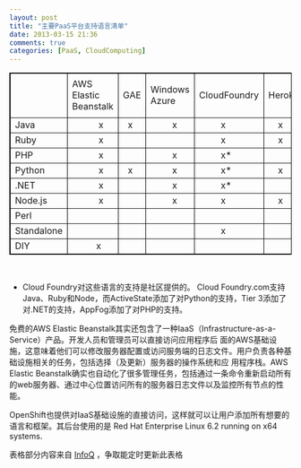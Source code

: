 ```yaml
---
layout: post
title: "主要PaaS平台支持语言清单"
date: 2013-03-15 21:36
comments: true
categories: [PaaS, CloudComputing]
---
```


<table style="width:100%;" border="1" bordercolor="#000000" cellpadding="2" cellspacing="0" class="table table-bordered table-striped table-condensed">
<tbody>
<tr>
<td>
<br />
</td>
<td>
<span></span>AWS<span></span> Elastic Beanstalk<br />
</td>
<td>
GAE<br />
</td>
<td>
Windows Azure<br />
</td>
<td>
CloudFoundry<br />
</td>
<td>
Heroku<br />
</td>
<td>
OpenShift<br />
</td>
<td>
SAE<br />
</td>
<td>
BAE<br />
</td>
<td>
tsuru(基于Juju）<br />
</td>
</tr>
<tr>
<td>
Java<br />
</td>
<td>
&nbsp;&nbsp;&nbsp;&nbsp;&nbsp;&nbsp;&nbsp;&nbsp;&nbsp;&nbsp; x<br />
</td>
<td>
&nbsp; x<br />
</td>
<td>
&nbsp;&nbsp;&nbsp;&nbsp;&nbsp;&nbsp;&nbsp;&nbsp; x<br />
</td>
<td>
&nbsp;&nbsp;&nbsp;&nbsp;&nbsp;&nbsp;&nbsp;&nbsp; x<br />
</td>
<td>
&nbsp;&nbsp;&nbsp; x<br />
</td>
<td>
&nbsp;&nbsp;&nbsp;&nbsp;&nbsp; x<br />
</td>
<td>
&nbsp; x<br />
</td>
<td>
&nbsp; x<br />
</td>
<td>
<br />
</td>
</tr>
<tr>
<td>
Ruby<br />
</td>
<td>
&nbsp;&nbsp;&nbsp;&nbsp;&nbsp;&nbsp;&nbsp;&nbsp;&nbsp;&nbsp; x<br />
</td>
<td>
<br />
</td>
<td>
&nbsp;&nbsp;&nbsp;&nbsp;&nbsp;&nbsp;&nbsp;&nbsp; <br />
</td>
<td>
&nbsp;&nbsp;&nbsp;&nbsp;&nbsp;&nbsp;&nbsp;&nbsp; x<br />
</td>
<td>
&nbsp;&nbsp;&nbsp; x<br />
</td>
<td>
&nbsp;&nbsp;&nbsp;&nbsp;&nbsp; x<br />
</td>
<td>
&nbsp; <br />
</td>
<td>
&nbsp;<br />
</td>
<td>
<br />
</td>
</tr>
<tr>
<td>
PHP<br />
</td>
<td>
&nbsp;&nbsp;&nbsp;&nbsp;&nbsp;&nbsp;&nbsp;&nbsp;&nbsp;&nbsp; x <br />
</td>
<td>
<br />
</td>
<td>
&nbsp;&nbsp;&nbsp;&nbsp;&nbsp;&nbsp;&nbsp;&nbsp; x<br />
</td>
<td>
&nbsp;&nbsp;&nbsp;&nbsp;&nbsp;&nbsp;&nbsp;&nbsp; x*<br />
</td>
<td>
&nbsp;&nbsp; <br />
</td>
<td>
&nbsp;&nbsp;&nbsp;&nbsp;&nbsp; x<br />
</td>
<td>
&nbsp; x<br />
</td>
<td>
&nbsp; x<br />
</td>
<td>
<br />
</td>
</tr>
<tr>
<td>
Python<br />
</td>
<td>
&nbsp;&nbsp;&nbsp;&nbsp;&nbsp;&nbsp;&nbsp;&nbsp;&nbsp;&nbsp; x<br />
</td>
<td>
&nbsp; x<br />
</td>
<td>
&nbsp;&nbsp;&nbsp;&nbsp;&nbsp;&nbsp;&nbsp;&nbsp; x<br />
</td>
<td>
&nbsp;&nbsp;&nbsp;&nbsp;&nbsp;&nbsp;&nbsp;&nbsp; x*&nbsp; <br />
</td>
<td>
&nbsp;&nbsp;&nbsp; x<br />
</td>
<td>
&nbsp;&nbsp;&nbsp;&nbsp;&nbsp; x<br />
</td>
<td>
&nbsp; x<br />
</td>
<td>
&nbsp; x<br />
</td>
<td>
<br />
</td>
</tr>
<tr>
<td>
.NET<br />
</td>
<td>
&nbsp;&nbsp;&nbsp;&nbsp;&nbsp;&nbsp;&nbsp;&nbsp;&nbsp;&nbsp; x<br />
</td>
<td>
<br />
</td>
<td>
&nbsp;&nbsp;&nbsp;&nbsp;&nbsp;&nbsp;&nbsp;&nbsp; x<br />
</td>
<td>
&nbsp;&nbsp;&nbsp;&nbsp;&nbsp;&nbsp;&nbsp;&nbsp; x*<br />
</td>
<td>
&nbsp;<br />
</td>
<td>
&nbsp;&nbsp;&nbsp; <br />
</td>
<td>
<br />
</td>
<td>
<br />
</td>
<td>
<br />
</td>
</tr>
<tr>
<td>
Node.js<br />
</td>
<td>
&nbsp;&nbsp;&nbsp;&nbsp;&nbsp;&nbsp;&nbsp;&nbsp;&nbsp;&nbsp; x<br />
</td>
<td>
<br />
</td>
<td>
&nbsp;&nbsp;&nbsp;&nbsp;&nbsp;&nbsp;&nbsp;&nbsp; x<br />
</td>
<td>
&nbsp;&nbsp;&nbsp;&nbsp;&nbsp;&nbsp;&nbsp;&nbsp; x <br />
</td>
<td>
&nbsp;&nbsp;&nbsp; x<br />
</td>
<td>
&nbsp;&nbsp;&nbsp;&nbsp;&nbsp; x<br />
</td>
<td>
<br />
</td>
<td>
<br />
</td>
<td>
<br />
</td>
</tr>
<tr>
<td>
Perl<br />
</td>
<td>
<br />
</td>
<td>
<br />
</td>
<td>
<br />
</td>
<td>
<br />
</td>
<td>
<br />
</td>
<td>
&nbsp;&nbsp;&nbsp;&nbsp;&nbsp; x<br />
</td>
<td>
<br />
</td>
<td>
<br />
</td>
<td>
<br />
</td>
</tr>
<tr>
<td>
Standalone<br />
</td>
<td>
<br />
</td>
<td>
<br />
</td>
<td>
<br />
</td>
<td>
&nbsp;&nbsp;&nbsp;&nbsp;&nbsp;&nbsp;&nbsp;&nbsp; x<br />
</td>
<td>
<br />
</td>
<td>
&nbsp;<br />
</td>
<td>
<br />
</td>
<td>
<br />
</td>
<td>
<br />
</td>
</tr>
<tr>
<td>
DIY<br />
</td>
<td>
&nbsp;&nbsp;&nbsp;&nbsp;&nbsp;&nbsp;&nbsp;&nbsp;&nbsp; x<br />
</td>
<td>
<br />
</td>
<td>
<br />
</td>
<td>
<br />
</td>
<td>
<br />
</td>
<td>
&nbsp;&nbsp;&nbsp;&nbsp;&nbsp; x<br />
</td>
<td>
<br />
</td>
<td>
<br />
</td>
<td>
&nbsp;&nbsp;&nbsp;&nbsp;&nbsp;&nbsp;&nbsp;&nbsp;&nbsp;&nbsp; x<br />
</td>
</tr>
</tbody>
</table>
<br />


* Cloud Foundry对这些语言的支持是社区提供的。
 Cloud Foundry.com支持Java、Ruby和Node，而ActiveState添加了对Python的支持，Tier 3添加了对.NET的支持，AppFog添加了对PHP的支持。

 免费的AWS Elastic Beanstalk其实还包含了一种IaaS（Infrastructure-as-a-Service）产品。开发人员和管理员可以直接访问应用程序后 面的AWS基础设施，这意味着他们可以修改服务器配置或访问服务端的日志文件。用户负责各种基础设施相关的任务，包括选择（及更新）服务器的操作系统和应 用程序栈。AWS Elastic Beanstalk确实也自动化了很多管理任务，包括通过一条命令重新启动所有的web服务器、通过中心位置访问所有的服务器日志文件以及监控所有节点的性能。

OpenShift也提供对IaaS基础设施的直接访问，这样就可以让用户添加所有想要的语言和框架。其后台使用的是 Red Hat Enterprise Linux 6.2 running on x64 systems.

表格部分内容来自 [InfoQ] ，争取能定时更新此表格


   [infoQ]: http://www.infoq.com/cn/news/2012/11/aws-elastic-beanstalk-ruby


